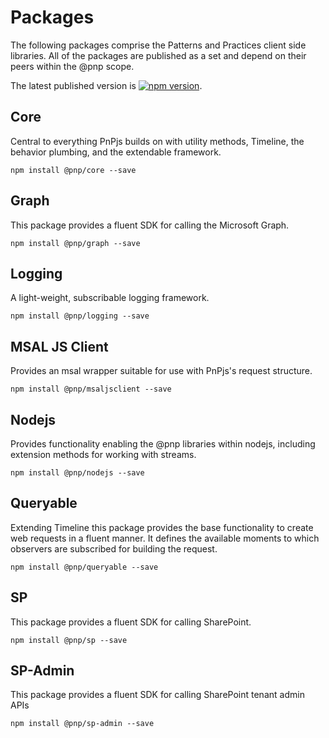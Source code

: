 # Packages

The following packages comprise the Patterns and Practices client side libraries. All of the packages are published as a set and depend on their peers within the @pnp scope.

The latest published version is [![npm version](https://badge.fury.io/js/%40pnp%2Fcore.svg)](https://badge.fury.io/js/%40pnp%2Fcore).

## Core

Central to everything PnPjs builds on with utility methods, Timeline, the behavior plumbing, and the extendable framework.

`npm install @pnp/core --save`

## Graph

This package provides a fluent SDK for calling the Microsoft Graph.

`npm install @pnp/graph --save`

## Logging

A light-weight, subscribable logging framework.

`npm install @pnp/logging --save`

## MSAL JS Client

Provides an msal wrapper suitable for use with PnPjs's request structure.

`npm install @pnp/msaljsclient --save`

## Nodejs

Provides functionality enabling the @pnp libraries within nodejs, including extension methods for working with streams.

`npm install @pnp/nodejs --save`

## Queryable

Extending Timeline this package provides the base functionality to create web requests in a fluent manner. It defines the available moments to which observers are subscribed for building the request.

`npm install @pnp/queryable --save`

## SP

This package provides a fluent SDK for calling SharePoint.

`npm install @pnp/sp --save`

## SP-Admin

This package provides a fluent SDK for calling SharePoint tenant admin APIs

`npm install @pnp/sp-admin --save`
